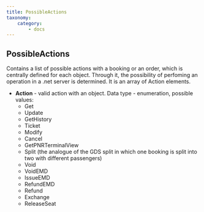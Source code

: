```yaml
---
title: PossibleActions
taxonomy:
    category:
        - docs
---
```


PossibleActions
---------------

Contains a list of possible actions with a booking or an order, which is centrally defined for each object. Through it, the possibility of perfoming an operation in a .net server is determined. It is an array of Action elements.

-   **Action** - valid action with an object. Data type - enumeration, possible values:
    -   Get
    -   Update
    -   GetHistory
    -   Ticket
    -   Modify
    -   Cancel
    -   GetPNRTerminalView
    -   Split (the analogue of the GDS split in which one booking is split into two with different passengers)
    -   Void
    -   VoidEMD
    -   IssueEMD
    -   RefundEMD
    -   Refund
    -   Exchange
    -   ReleaseSeat